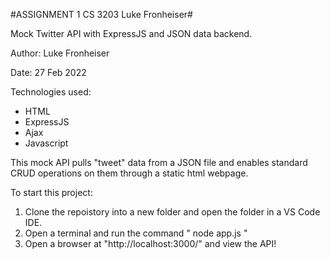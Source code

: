 #ASSIGNMENT 1 CS 3203 Luke Fronheiser#

Mock Twitter API with ExpressJS and JSON data backend.

Author: Luke Fronheiser

Date: 27 Feb 2022

Technologies used:
- HTML
- ExpressJS
- Ajax
- Javascript



This mock API pulls "tweet" data from a JSON file and enables standard CRUD operations on them through a static html webpage. 

To start this project:

1) Clone the repoistory into a new folder and open the folder in a VS Code IDE.
2) Open a terminal and run the command " node app.js "
3) Open a browser at "http://localhost:3000/" and view the API!




